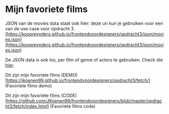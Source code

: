# Mijn favoriete films

JSON van de movies data staat ook hier:
deze uri kun je gebruiken voor een van de use case voor opdracht 3.
[https://koopreynders.github.io/frontendvoordesigners/opdracht3/json/movies.json](https://koopreynders.github.io/frontendvoordesigners/opdracht3/json/movies.json)

De JSON data is ook los, per film of genre of actors te gebruiken. Check die [hier](https://github.com/KoopReynders/frontendvoordesigners/tree/master/opdracht3/json).

Dit zijn mijn favoriete films (DEMO)
[https://jkoenen99.github.io/frontendvoordesigners/opdracht3/fetch/]
(Favoriete films demo)

Dit zijn mijn favoriete films (CODE)
[https://github.com/JKoenen99/frontendvoordesigners/blob/master/opdracht3/fetch/index.html]
(Favoriete films code)
